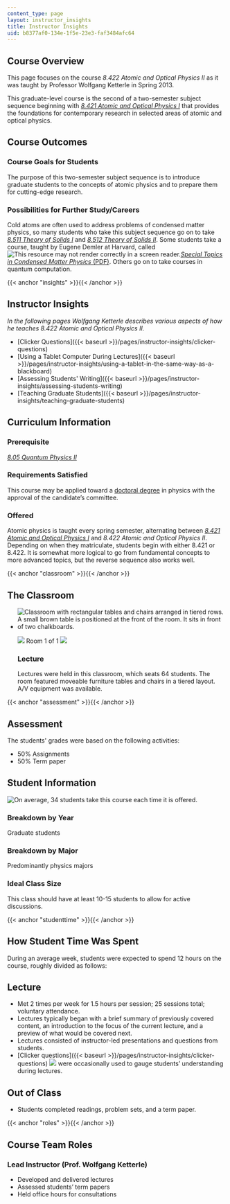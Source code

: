 ```yaml
---
content_type: page
layout: instructor_insights
title: Instructor Insights
uid: b8377af0-134e-1f5e-23e3-faf3484afc64
---
```


Course Overview
---------------

This page focuses on the course _8.422 Atomic and Optical Physics II_ as it was taught by Professor Wolfgang Ketterle in Spring 2013.

This graduate-level course is the second of a two-semester subject sequence beginning with [_8.421 Atomic and Optical Physics I_](/courses/8-421-atomic-and-optical-physics-i-spring-2014/) that provides the foundations for contemporary research in selected areas of atomic and optical physics.

Course Outcomes
---------------

### Course Goals for Students

The purpose of this two-semester subject sequence is to introduce graduate students to the concepts of atomic physics and to prepare them for cutting-edge research.

### Possibilities for Further Study/Careers

Cold atoms are often used to address problems of condensed matter physics, so many students who take this subject sequence go on to take [_8.511 Theory of Solids I_](/courses/8-511-theory-of-solids-i-fall-2004/) and [_8.512 Theory of Solids II_](/courses/8-512-theory-of-solids-ii-spring-2009/). Some students take a course, taught by Eugene Demler at Harvard, called ![This resource may not render correctly in a screen reader.](/images/inacessible.gif)[_Special Topics in Condensed Matter Physics_ (PDF)](http://cmt.harvard.edu/demler/TEACHING/p268r_2012.pdf). Others go on to take courses in quantum computation.

{{< anchor "insights" >}}{{< /anchor >}}

Instructor Insights
-------------------

_In the following pages Wolfgang Ketterle describes various aspects of how he teaches _8.422 Atomic and Optical Physics II_._

*   [Clicker Questions]({{< baseurl >}}/pages/instructor-insights/clicker-questions)
*   [Using a Tablet Computer During Lectures]({{< baseurl >}}/pages/instructor-insights/using-a-tablet-in-the-same-way-as-a-blackboard)
*   [Assessing Students' Writing]({{< baseurl >}}/pages/instructor-insights/assessing-students-writing)
*   [Teaching Graduate Students]({{< baseurl >}}/pages/instructor-insights/teaching-graduate-students)

Curriculum Information
----------------------

### Prerequisite

[_8.05 Quantum Physics II_](/courses/8-05-quantum-physics-ii-fall-2013/)

### Requirements Satisfied

This course may be applied toward a [doctoral degree](http://catalog.mit.edu/schools/science/physics/#graduatetext) in physics with the approval of the candidate’s committee.

### Offered

Atomic physics is taught every spring semester, alternating between [_8.421 Atomic and Optical Physics I_](/courses/8-421-atomic-and-optical-physics-i-spring-2014/) and _8.422 Atomic and Optical Physics II_. Depending on when they matriculate, students begin with either 8.421 or 8.422. It is somewhat more logical to go from fundamental concepts to more advanced topics, but the reverse sequence also works well.

{{< anchor "classroom" >}}{{< /anchor >}}

The Classroom
-------------

*   ![Classroom with rectangular tables and chairs arranged in tiered rows. A small brown table is positioned at the front of the room. It sits in front of two chalkboards.](BASEURL_PLACEHOLDER/resources/8-422_classroom-1)
    
    ![](/images/educator/classroom_prev_dim.png) Room 1 of 1 ![](/images/educator/classroom_next_dim.png)
    
    ### Lecture
    
    Lectures were held in this classroom, which seats 64 students. The room featured moveable furniture tables and chairs in a tiered layout. A/V equipment was available.
    

{{< anchor "assessment" >}}{{< /anchor >}}

Assessment
----------

The students' grades were based on the following activities:

- 50% Assignments
- 50% Term paper

Student Information
-------------------

![On average, 34 students take this course each time it is offered.](BASEURL_PLACEHOLDER/resources/8-422_stat-students)

### Breakdown by Year

Graduate students

### Breakdown by Major

Predominantly physics majors

### Ideal Class Size

This class should have at least 10-15 students to allow for active discussions.

{{< anchor "studenttime" >}}{{< /anchor >}}

How Student Time Was Spent
--------------------------

During an average week, students were expected to spend 12 hours on the course, roughly divided as follows:

Lecture
-------

*   Met 2 times per week for 1.5 hours per session; 25 sessions total; voluntary attendance.
*   Lectures typically began with a brief summary of previously covered content, an introduction to the focus of the current lecture, and a preview of what would be covered next.
*   Lectures consisted of instructor-led presentations and questions from students.
*   [Clicker questions]({{< baseurl >}}/pages/instructor-insights/clicker-questions) ![](/images/educator/icon-question-clickq.png) were occasionally used to gauge students’ understanding during lectures.

Out of Class
------------

*   Students completed readings, problem sets, and a term paper.

{{< anchor "roles" >}}{{< /anchor >}}

Course Team Roles
-----------------

### Lead Instructor (Prof. Wolfgang Ketterle)

*   Developed and delivered lectures
*   Assessed students’ term papers
*   Held office hours for consultations